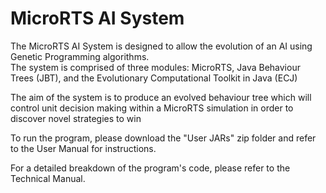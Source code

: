 # MicroRTS AI System
The MicroRTS AI System is designed to allow the evolution of an AI using Genetic Programming algorithms.<br /> 
The system is comprised of three modules: MicroRTS, Java Behaviour Trees (JBT), and the Evolutionary Computational Toolkit in Java (ECJ)<br />

The aim of the system is to produce an evolved behaviour tree which will control unit decision making within a MicroRTS simulation in order to discover novel strategies to win<br />

To run the program, please download the "User JARs" zip folder and refer to the User Manual for instructions.<br />

For a detailed breakdown of the program's code, please refer to the Technical Manual.
